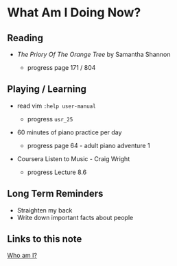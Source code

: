 # What Am I Doing Now?

## Reading

- _The Priory Of The Orange Tree_ by Samantha Shannon

  - progress page 171 / 804

## Playing / Learning

- read vim `:help user-manual`

  - progress `usr_25`

- 60 minutes of piano practice per day

  - progress page 64 - adult piano adventure 1

- Coursera Listen to Music - Craig Wright

  - progress Lecture 8.6

## Long Term Reminders

- Straighten my back
- Write down important facts about people

## Links to this note

[Who am I?](index.md)
